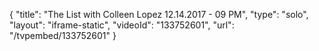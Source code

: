 {
    "title": "The List with Colleen Lopez 12.14.2017 - 09 PM",
    "type": "solo",
    "layout": "iframe-static",
    "videoId": "133752601",
    "url": "\/tvpembed\/133752601"
}